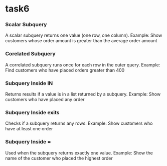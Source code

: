 # task6
### Scalar Subquery
A scalar subquery returns one value (one row, one column).
Example: Show customers whose order amount is greater than the average order amount

### Corelated Subquery
A correlated subquery runs once for each row in the outer query.
Example: Find customers who have placed orders greater than 400

### Subquery Inside IN
Returns results if a value is in a list returned by a subquery.
Example: Show customers who have placed any order

### Subquery Inside exits
Checks if a subquery returns any rows.
Example: Show customers who have at least one order

### Subquery Inside =
Used when the subquery returns exactly one value.
Example: Show the name of the customer who placed the highest order
